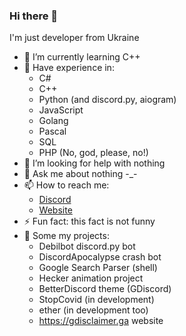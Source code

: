 ### Hi there 👋

I'm just developer from Ukraine

- 🌱 I’m currently learning C++
- 💼 Have experience in:
  - C#
  - C++
  - Python (and discord.py, aiogram)
  - JavaScript
  - Golang
  - Pascal
  - SQL
  - PHP (No, god, please, no!)
- 🤔 I’m looking for help with nothing
- 💬 Ask me about nothing -_-
- 📫 How to reach me:
  - [Discord](https://discord.gg/4dEmQjt)
  - [Website](https://gdisclaimer.ga/)
- ⚡ Fun fact: this fact is not funny
- 📝 Some my projects: 
  - Debilbot discord.py bot
  - DiscordApocalypse crash bot
  - Google Search Parser (shell)
  - Hecker animation project
  - BetterDiscord theme (GDiscord)
  - StopCovid (in development)
  - ether (in development too)
  - https://gdisclaimer.ga website
